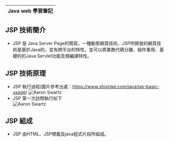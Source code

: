 |Java web 學習筆記 |
| ------ |
## JSP 技術簡介
- JSP 是 Java Server Page的簡寫，一種動態網頁技術。JSP所開發的網頁技術是基於Java的，並有跨平台的特性，並可以將業務代碼分離、組件重用、基礎的的Java Servlet功能及預編譯特性。
## JSP 技術原理
- JSP 執行過程(圖片參考出處：https://www.shixinke.com/java/jsp-basic-usage)
![Aaron Swartz](https://openfile.shixinke.com/images/posts/2018/04/168b9323119552eb88e45d0a83fcceff.png)  
- JSP 第一次訪問執行如下  
![Aaron Swartz](https://openfile.shixinke.com/images/posts/2018/04/1022b9cbb453ff19b666e098517fecdd.png)
## JSP 組成
- JSP 由HTML、JSP標籤及java程式片段所組成。
